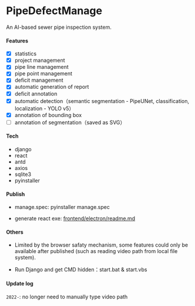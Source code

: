 # PipeDefectManage

An AI-based sewer pipe inspection system.

#### Features

* [x] statistics
* [x] project management
* [x] pipe line management
* [x] pipe point management
* [x] deficit management
* [x] automatic generation of report
* [x] deficit annotation
* [x] automatic detection（semantic segmentation - PipeUNet, classification, localization - YOLO v5）
* [x] annotation of bounding box
* [ ] annotation of segmentation（saved as SVG）

#### Tech

- django
- react
- antd
- axios
- sqlite3
- pyinstaller

#### Publish

- manage.spec: pyinstaller manage.spec

- generate react exe: [frontend/electron/readme.md](frontend/electron/readme.md)

#### Others

- Limited by the browser safaty mechanism, some features could only be available after published (such as reading video path from local file system).

- Run Django and get CMD hidden：start.bat & start.vbs 

#### Update log

`2022-`: no longer need to manually type video path
